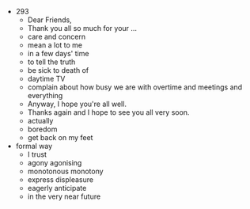  - 293
    - Dear Friends,
    - Thank you all so much for your ...
    - care and concern
    - mean a lot to me
    - in a few days' time
    - to tell the truth
    - be sick to death of
    - daytime TV
    - complain about how busy we are with overtime and meetings and everything
    - Anyway, I hope you're all well.
    - Thanks again and I hope to see you all very soon.
    - actually
    - boredom
    - get back on my feet
 - formal way   
    - I trust
    - agony agonising
    - monotonous monotony
    - express displeasure
    - eagerly anticipate
    - in the very near future